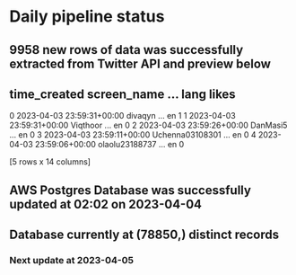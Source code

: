 # Daily pipeline status
## 9958 new rows of data was successfully extracted from Twitter API and preview below
##                time_created      screen_name  ... lang likes
0 2023-04-03 23:59:31+00:00          divaqyn  ...   en     1
1 2023-04-03 23:59:31+00:00         Viqthoor  ...   en     0
2 2023-04-03 23:59:26+00:00         DanMasi5  ...   en     0
3 2023-04-03 23:59:11+00:00  Uchenna03108301  ...   en     0
4 2023-04-03 23:59:06+00:00   olaolu23188737  ...   en     0

[5 rows x 14 columns]
## AWS Postgres Database was successfully updated at  02:02 on 2023-04-04
## Database currently at (78850,) distinct records
### Next update at 2023-04-05
